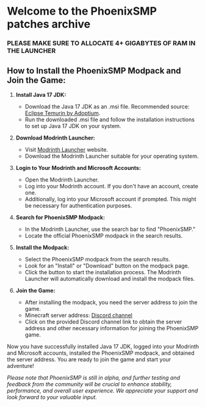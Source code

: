 # Welcome to the PhoenixSMP patches archive

### **PLEASE MAKE SURE TO ALLOCATE 4+ GIGABYTES OF RAM IN THE LAUNCHER**

## How to Install the PhoenixSMP Modpack and Join the Game:

1. **Install Java 17 JDK:**
   - Download the Java 17 JDK as an .msi file. Recommended source: [Eclipse Temurin by Adoptium](https://www.azul.com/downloads/?version=java-17-lts&os=windows&architecture=x86-64-bit&package=jdk#zulu](https://adoptium.net/temurin/releases/?os=windows&arch=x64&package=jdk&version=17)).
   - Run the downloaded .msi file and follow the installation instructions to set up Java 17 JDK on your system.

2. **Download Modrinth Launcher:**
   - Visit [Modrinth Launcher](https://modrinth.com/app) website.
   - Download the Modrinth Launcher suitable for your operating system.

3. **Login to Your Modrinth and Microsoft Accounts:**
   - Open the Modrinth Launcher.
   - Log into your Modrinth account. If you don't have an account, create one.
   - Additionally, log into your Microsoft account if prompted. This might be necessary for authentication purposes.

4. **Search for PhoenixSMP Modpack:**
   - In the Modrinth Launcher, use the search bar to find "PhoenixSMP."
   - Locate the official PhoenixSMP modpack in the search results.

5. **Install the Modpack:**
   - Select the PhoenixSMP modpack from the search results.
   - Look for an "Install" or "Download" button on the modpack page.
   - Click the button to start the installation process. The Modrinth Launcher will automatically download and install the modpack files.

6. **Join the Game:**
   - After installing the modpack, you need the server address to join the game.
   - Minecraft server address: [Discord channel](https://discord.com/channels/1085949232608985118/1127325642522894457/1128382645903040664)
   - Click on the provided Discord channel link to obtain the server address and other necessary information for joining the PhoenixSMP game.

Now you have successfully installed Java 17 JDK, logged into your Modrinth and Microsoft accounts, installed the PhoenixSMP modpack, and obtained the server address. You are ready to join the game and start your adventure!



_Please note that PhoenixSMP is still in alpha, and further testing and feedback from the community will be crucial to enhance stability, performance, and overall user experience. We appreciate your support and look forward to your valuable input._
